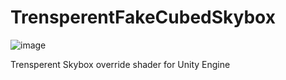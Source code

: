 # TrensperentFakeCubedSkybox

![image](https://user-images.githubusercontent.com/31209389/185903802-4bd658b3-e17c-4b43-94ab-bd998b5c9107.png)

Trensperent Skybox override shader for Unity Engine
